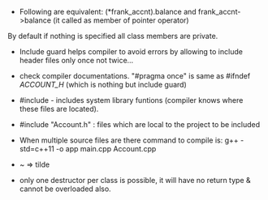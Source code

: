 - Following are equivalent:
(*frank_accnt).balance
    and
frank_accnt->balance (it called as member of pointer operator)

By default if nothing is specified all class members are private.

- Include guard helps compiler to avoid errors by allowing to include header files
only once not twice...

- check compiler documentations.
"#pragma once"   is same as  #ifndef  _ACCOUNT_H_  (which is nothing but include guard) 

- #include <iostream> - includes system library funtions (compiler knows where these files are located).
- #include  "Account.h" : files which are local to the project to be included

- When multiple source files are there command to compile is:
g++ -std=c++11 -o app main.cpp Account.cpp

- ~ => tilde
- only one destructor per class is possible, it will have no return type & cannot be 
overloaded also.

